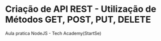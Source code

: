 # Criação de API REST - Utilização de Métodos GET, POST, PUT, DELETE
Aula pratica NodeJS - Tech Academy(StartSe)